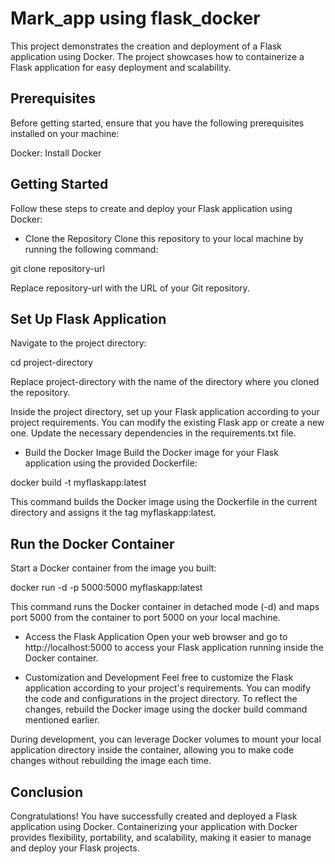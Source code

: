 # Mark_app using flask_docker 
This project demonstrates the creation and deployment of a Flask application using Docker. The project showcases how to containerize a Flask application for easy deployment and scalability.

## Prerequisites
Before getting started, ensure that you have the following prerequisites installed on your machine:

Docker: Install Docker

## Getting Started
Follow these steps to create and deploy your Flask application using Docker:

* Clone the Repository
Clone this repository to your local machine by running the following command:


git clone repository-url

Replace repository-url with the URL of your Git repository.

## Set Up Flask Application
Navigate to the project directory:

cd project-directory

Replace project-directory
with the name of the directory where you cloned the repository.

Inside the project directory, set up your Flask application according to your project requirements. You can modify the existing Flask app or create a new one. Update the necessary dependencies in the requirements.txt file.

* Build the Docker Image
Build the Docker image for your Flask application using the provided Dockerfile:


docker build -t myflaskapp:latest

This command builds the Docker image using the Dockerfile in the current directory and assigns it the tag myflaskapp:latest.

## Run the Docker Container
Start a Docker container from the image you built:

docker run -d -p 5000:5000 myflaskapp:latest

This command runs the Docker container in detached mode (-d) and maps port 5000 from the container to port 5000 on your local machine.

* Access the Flask Application
Open your web browser and go to http://localhost:5000 to access your Flask application running inside the Docker container.

* Customization and Development
Feel free to customize the Flask application according to your project's requirements. You can modify the code and configurations in the project directory. To reflect the changes, rebuild the Docker image using the docker build command mentioned earlier.

During development, you can leverage Docker volumes to mount your local application directory inside the container, allowing you to make code changes without rebuilding the image each time.

## Conclusion
Congratulations! You have successfully created and deployed a Flask application using Docker. Containerizing your application with Docker provides flexibility, portability, and scalability, making it easier to manage and deploy your Flask projects.
